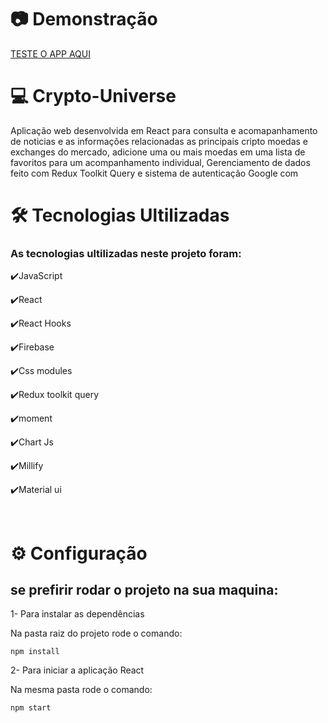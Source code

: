 
# 📷 Demonstração

<a href="https://crypto-universo.netlify.app/">TESTE O APP AQUI</a>


# 💻 Crypto-Universe 

Aplicação web desenvolvida em React para consulta e acomapanhamento de noticias e as informações relacionadas as principais cripto moedas e exchanges do mercado, adicione uma ou mais moedas em uma lista de favoritos para um acompanhamento individual, Gerenciamento de dados feito com Redux Toolkit Query e sistema de autenticação Google com 


# 🛠 Tecnologias Ultilizadas

### As tecnologias ultilizadas neste projeto foram:

✔️JavaScript

✔️React

✔️React Hooks

✔️Firebase

✔️Css modules

✔️Redux toolkit query

✔️moment 

✔️Chart Js

✔️Millify

✔️Material ui

<br>

# ⚙ Configuração

## se prefirir rodar o projeto na sua maquina:

1- Para instalar as dependências

Na pasta raiz do projeto rode o comando:
    
    npm install

2- Para iniciar a aplicação React

Na mesma pasta rode o comando:

    npm start



